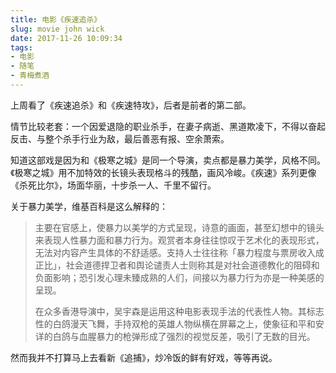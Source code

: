 ```yaml
---
title: 电影《疾速追杀》
slug: movie john wick
date: 2017-11-26 10:09:34
tags:
- 电影
- 随笔
- 青梅煮酒
---
```

上周看了《疾速追杀》和《疾速特攻》，后者是前者的第二部。

情节比较老套：一个因爱退隐的职业杀手，在妻子病逝、黑道欺凌下，不得以奋起反击、与整个杀手行业为敌，最后善恶有报、空余萧索。

知道这部戏是因为和《极寒之城》是同一个导演，卖点都是暴力美学，风格不同。《极寒之城》用不加特效的长镜头表现格斗的残酷，画风冷峻。《疾速》系列更像《杀死比尔》，场面华丽，十步杀一人、千里不留行。

关于暴力美学，维基百科是这么解释的：

> 主要在官感上，使暴力以美学的方式呈现，诗意的画面，甚至幻想中的镜头来表现人性暴力面和暴力行为。观赏者本身往往惊叹于艺术化的表现形式，无法对内容产生具体的不舒适感。支持人士往往称「暴力程度与票房收入成正比」，社会道德捍卫者和舆论谴责人士则称其是对社会道德教化的阻碍和负面影响；恐引发心理未臻成熟的人们，间接以为暴力行为亦是一种美感的呈现。
> 
> 在众多香港导演中，吴宇森是运用这种电影表现手法的代表性人物。其标志性的白鸽漫天飞舞，手持双枪的英雄人物纵横在屏幕之上，使象征和平和安详的白鸽与血腥暴力的枪弹形成了强烈的视觉反差，吸引了无数的目光。

然而我并不打算马上去看新《追捕》，炒冷饭的鲜有好戏，等等再说。

